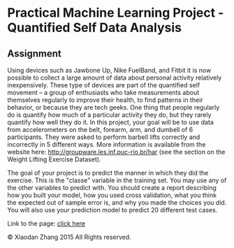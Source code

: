 Practical Machine Learning Project - Quantified Self Data Analysis  
====================================
## Assignment  

Using devices such as Jawbone Up, Nike FuelBand, and Fitbit it is now possible to collect a large amount of data about 
personal activity relatively inexpensively. These type of devices are part of the quantified self movement – a group of 
enthusiasts who take measurements about themselves regularly to improve their health, to find patterns in their behavior, 
or because they are tech geeks. One thing that people regularly do is quantify how much of a particular activity they do, 
but they rarely quantify how well they do it. In this project, your goal will be to use data from accelerometers on the belt, 
forearm, arm, and dumbell of 6 participants. They were asked to perform barbell lifts correctly and incorrectly in 5 different 
ways. More information is available from the website here: http://groupware.les.inf.puc-rio.br/har (see the section on the 
Weight Lifting Exercise Dataset).   

The goal of your project is to predict the manner in which they did the exercise. This is the "classe" variable in the training set. You may use any of the other variables to predict with. You should create a report describing how you built your model, how you used cross validation, what you think the expected out of sample error is, and why you made the choices you did. You will also use your prediction model to predict 20 different test cases.  

Link to the page: [click here](http://xiaodan.github.io/Coursera-PML-Quantified-Self-Project/report.html)

© Xiaodan Zhang 2015 All Rights reserved.
